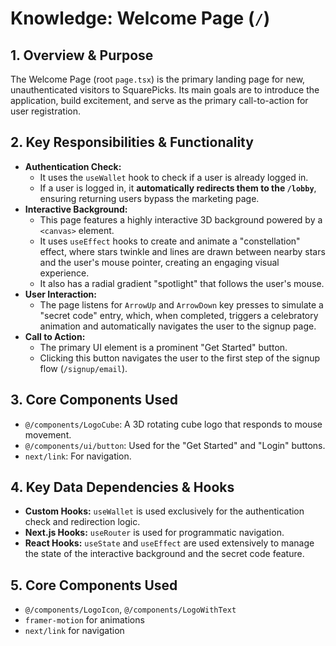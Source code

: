 # Knowledge: Welcome Page (`/`)

## 1. Overview & Purpose

The Welcome Page (root `page.tsx`) is the primary landing page for new, unauthenticated visitors to SquarePicks. Its main goals are to introduce the application, build excitement, and serve as the primary call-to-action for user registration.

## 2. Key Responsibilities & Functionality

-   **Authentication Check:**
    -   It uses the `useWallet` hook to check if a user is already logged in.
    -   If a user is logged in, it **automatically redirects them to the `/lobby`**, ensuring returning users bypass the marketing page.
-   **Interactive Background:**
    -   This page features a highly interactive 3D background powered by a `<canvas>` element.
    -   It uses `useEffect` hooks to create and animate a "constellation" effect, where stars twinkle and lines are drawn between nearby stars and the user's mouse pointer, creating an engaging visual experience.
    -   It also has a radial gradient "spotlight" that follows the user's mouse.
-   **User Interaction:**
    -   The page listens for `ArrowUp` and `ArrowDown` key presses to simulate a "secret code" entry, which, when completed, triggers a celebratory animation and automatically navigates the user to the signup page.
-   **Call to Action:**
    -   The primary UI element is a prominent "Get Started" button.
    -   Clicking this button navigates the user to the first step of the signup flow (`/signup/email`).

## 3. Core Components Used

-   `@/components/LogoCube`: A 3D rotating cube logo that responds to mouse movement.
-   `@/components/ui/button`: Used for the "Get Started" and "Login" buttons.
-   `next/link`: For navigation.

## 4. Key Data Dependencies & Hooks

-   **Custom Hooks:** `useWallet` is used exclusively for the authentication check and redirection logic.
-   **Next.js Hooks:** `useRouter` is used for programmatic navigation.
-   **React Hooks:** `useState` and `useEffect` are used extensively to manage the state of the interactive background and the secret code feature. 

## 5. Core Components Used

- `@/components/LogoIcon`, `@/components/LogoWithText`
- `framer-motion` for animations
- `next/link` for navigation 
